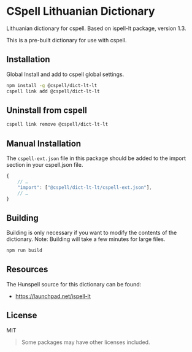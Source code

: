 # CSpell Lithuanian Dictionary

Lithuanian dictionary for cspell. Based on ispell-lt package, version 1.3.

This is a pre-built dictionary for use with cspell.

## Installation

Global Install and add to cspell global settings.

```sh
npm install -g @cspell/dict-lt-lt
cspell link add @cspell/dict-lt-lt
```

## Uninstall from cspell

```sh
cspell link remove @cspell/dict-lt-lt
```

## Manual Installation

The `cspell-ext.json` file in this package should be added to the import section in your cspell.json file.

```javascript
{
    // …
    "import": ["@cspell/dict-lt-lt/cspell-ext.json"],
    // …
}
```

## Building

Building is only necessary if you want to modify the contents of the dictionary. Note: Building will take a few minutes for large files.

```sh
npm run build
```

## Resources

The Hunspell source for this dictionary can be found:

- https://launchpad.net/ispell-lt

## License

MIT

> Some packages may have other licenses included.
